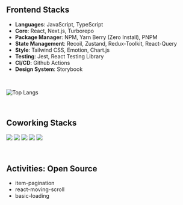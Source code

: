 
## Frontend Stacks

- **Languages**: JavaScript, TypeScript
- **Core**: React, Next.js, Turborepo
- **Package Manager**: NPM, Yarn Berry (Zero Install), PNPM
- **State Management**: Recoil, Zustand, Redux-Toolkit, React-Query
- **Style**: Tailwind CSS, Emotion, Chart.js
- **Testing**: Jest, React Testing Library
- **CI/CD**: Github Actions
- **Design System**: Storybook

<br />

![Top Langs](https://github-readme-stats.vercel.app/api/top-langs/?username=kjindev&layout=compact)

<br />

## Coworking Stacks

<img src="https://img.shields.io/badge/Github-181717?style=flat-square&logo=GitHub&logoColor=white"/> <img src="https://img.shields.io/badge/Slack-4A154B?style=flat-square&logo=Slack&logoColor=white"/> <img src="https://img.shields.io/badge/Jira-0052CC?style=flat-square&logo=Jira&logoColor=white"/> <img src="https://img.shields.io/badge/Confluence-172B4D?style=flat-square&logo=Confluence&logoColor=white"/> <img src="https://img.shields.io/badge/Notion-000000?style=flat-square&logo=Notion&logoColor=white"/>

<br />

## Activities: Open Source 

- item-pagination
- react-moving-scroll
- basic-loading

